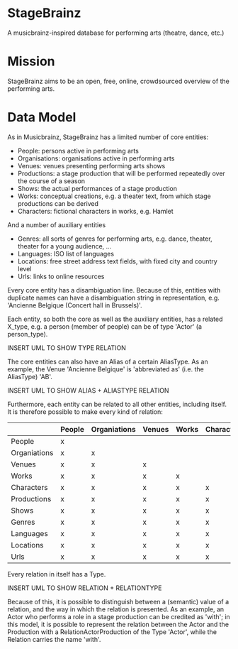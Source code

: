 # StageBrainz
A musicbrainz-inspired database for performing arts (theatre, dance, etc.)

# Mission
StageBrainz aims to be an open, free, online, crowdsourced overview of the performing arts.

# Data Model
As in Musicbrainz, StageBrainz has a limited number of core entities:
- People: persons active in performing arts
- Organisations: organisations active in performing arts
- Venues: venues presenting performing arts shows
- Productions: a stage production that will be performed repeatedly over the course of a season
- Shows: the actual performances of a stage production
- Works: conceptual creations, e.g. a theater text, from which stage productions can be derived
- Characters: fictional characters in works, e.g. Hamlet

And a number of auxiliary entities
- Genres: all sorts of genres for performing arts, e.g. dance, theater, theater for a young audience, ...
- Languages: ISO list of languages
- Locations: free street address text fields, with fixed city and country level
- Urls: links to online resources

Every core entity has a disambiguation line. Because of this, entities with duplicate names can have a disambiguation string in representation, e.g. 'Ancienne Belgique (Concert hall in Brussels)'.

Each entity, so both the core as well as the auxiliary entities, has a related X_type, e.g. a person (member of people) can be of type 'Actor' (a person_type).

INSERT UML TO SHOW TYPE RELATION

The core entities can also have an Alias of a certain AliasType. As an example, the Venue 'Ancienne Belgique' is 'abbreviated as' (i.e. the AliasType) 'AB'.
 
INSERT UML TO SHOW ALIAS + ALIASTYPE RELATION 

Furthermore, each entity can be related to all other entities, including itself. It is therefore possible to make every kind of relation:

|              | People       | Organiations | Venues       | Works        | Characters   | Poductions   | Shows        | Genres       | Languages    | Locations    | Urls |
| ------------ | ------------ | ------------ | ------------ | ------------ | ------------ | ------------ | ------------ | ------------ | ------------ | ------------ | ---- |
| People       | x            |              |              |              |              |              |              |              |              |              |      |
| Organiations | x            | x            |              |              |              |              |              |              |              |              |      |
| Venues       | x            | x            | x            |              |              |              |              |              |              |              |      |
| Works        | x            | x            | x            | x            |              |              |              |              |              |              |      |
| Characters   | x            | x            | x            | x            | x            |              |              |              |              |              |      |
| Productions  | x            | x            | x            | x            | x            | x            |              |              |              |              |      |
| Shows        | x            | x            | x            | x            | x            | x            | x            |              |              |              |      |
| Genres       | x            | x            | x            | x            | x            | x            | x            | x            |              |              |      |
| Languages    | x            | x            | x            | x            | x            | x            | x            | x            | x            |              |      |
| Locations    | x            | x            | x            | x            | x            | x            | x            | x            | x            | x            |      |
| Urls         | x            | x            | x            | x            | x            | x            | x            | x            | x            | x            | x    |

Every relation in itself has a Type.

INSERT UML TO SHOW RELATION + RELATIONTYPE

Because of this, it is possible to distinguish between a (semantic) value of a relation, and the way in which the relation is presented. As an example, an Actor who performs a role in a stage production can be credited as 'with'; in this model, it is possible to represent the relation between the Actor and the Production with a RelationActorProduction of the Type 'Actor', while the Relation carries the name 'with'.
